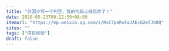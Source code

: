 ```yaml
---
title: "只因少写一个判空，我的代码上线后炸了！"
date: 2020-05-23T00:22:59+08:00
itemurl: "https://mp.weixin.qq.com/s/RsC7peRsFaJAEcG2eTJb0Q"
sites: ""
tags: ["项目经验"]
draft: false
---
```


